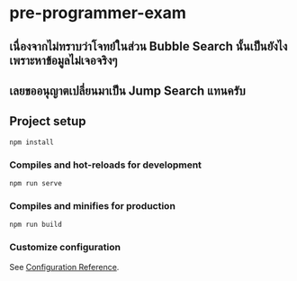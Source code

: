 # pre-programmer-exam

## เนื่องจากไม่ทราบว่าโจทย์ในส่วน Bubble Search นั้นเป็นยังไง เพราะหาข้อมูลไม่เจอจริงๆ 
## เลยขออนุญาตเปลี่ยนมาเป็น Jump Search แทนครับ

## Project setup
```
npm install
```

### Compiles and hot-reloads for development
```
npm run serve
```

### Compiles and minifies for production
```
npm run build
```

### Customize configuration
See [Configuration Reference](https://cli.vuejs.org/config/).
